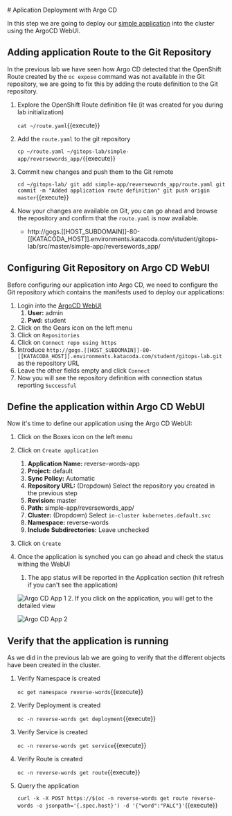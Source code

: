 <br>
# Aplication Deployment with Argo CD

In this step we are going to deploy our [simple application](http://gogs.[[HOST_SUBDOMAIN]]-80-[[KATACODA_HOST]].environments.katacoda.com/student/gitops-lab/src/master/simple-app/reversewords_app/) into the cluster using the ArgoCD WebUI.

## Adding application Route to the Git Repository

In the previous lab we have seen how Argo CD detected that the OpenShift Route created by the `oc expose` command was not available in the Git repository, we are going to fix this by adding the route definition to the Git repository.

1. Explore the OpenShift Route definition file (it was created for you during lab initialization)

    ``cat ~/route.yaml``{{execute}}
2. Add the `route.yaml` to the git repository

    ``cp ~/route.yaml ~/gitops-lab/simple-app/reversewords_app/``{{execute}}
3. Commit new changes and push them to the Git remote

    ``
    cd ~/gitops-lab/
    git add simple-app/reversewords_app/route.yaml
    git commit -m "Added application route definition"
    git push origin master
    ``{{execute}}
4. Now your changes are available on Git, you can go ahead and browse the repository and confirm that the `route.yaml` is now available.

   * http://gogs.[[HOST_SUBDOMAIN]]-80-[[KATACODA_HOST]].environments.katacoda.com/student/gitops-lab/src/master/simple-app/reversewords_app/

## Configuring Git Repository on Argo CD WebUI

Before configuring our application into Argo CD, we need to configure the Git repository which contains the manifests used to deploy our applications:

1. Login into the [ArgoCD WebUI](https://argocd-server-argocd.[[HOST_SUBDOMAIN]]-80-[[KATACODA_HOST]].environments.katacoda.com)
   1. **User:** admin
   2. **Pwd:** student
2. Click on the Gears icon on the left menu
3. Click on `Repositories`
4. Click on `Connect repo using https`
5. Introduce `http://gogs.[[HOST_SUBDOMAIN]]-80-[[KATACODA_HOST]].environments.katacoda.com/student/gitops-lab.git` as the repository URL
6. Leave the other fields empty and click `Connect`
7. Now you will see the repository definition with connection status reporting `Successful`

## Define the application within Argo CD WebUI

Now it's time to define our application using the Argo CD WebUI:

1. Click on the Boxes icon on the left menu
2. Click on `Create application`
   1. **Application Name:** reverse-words-app
   2. **Project:** default
   3. **Sync Policy:** Automatic
   4. **Repository URL:** (Dropdown) Select the repository you created in the previous step
   5. **Revision:** master
   6. **Path:** simple-app/reversewords_app/
   7. **Cluster:** (Dropdown) Select `in-cluster kubernetes.default.svc`
   8. **Namespace:** reverse-words
   9. **Include Subdirectories:** Leave unchecked
3. Click on `Create`
4. Once the application is synched you can go ahead and check the status withing the WebUI
    1. The app status will be reported in the Application section (hit refresh if you can't see the application)
   
    ![Argo CD App 1](gitops-introduction/assets/argocd-app1.png)
    2. If you click on the application, you will get to the detailed view

    ![Argo CD App 2](gitops-introduction/assets/argocd-app2.png)

## Verify that the application is running

As we did in the previous lab we are going to verify that the different objects have been created in the cluster.

1. Verify Namespace is created

    ``oc get namespace reverse-words``{{execute}}
2. Verify Deployment is created

    ``oc -n reverse-words get deployment``{{execute}}
3. Verify Service is created

    ``oc -n reverse-words get service``{{execute}}
4. Verify Route is created

    ``oc -n reverse-words get route``{{execute}}
5. Query the application

    ``curl -k -X POST https://$(oc -n reverse-words get route reverse-words -o jsonpath='{.spec.host}') -d '{"word":"PALC"}'``{{execute}}
